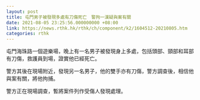 ```yaml
---
layout: post
title: 屯門男子被發現多處有刀傷死亡　警拘一漢疑與案有關　
date: 2021-08-05 23:25:56.000000000 +08:00
link: https://news.rthk.hk/rthk/ch/component/k2/1604512-20210805.htm
categories: rthk
---
```


屯門海珠路一個遊樂場，晚上有一名男子被發現身上多處，包括頭部、頸部和耳部有刀傷，救護員到場，證實他已經死亡。

警方其後在現場附近，發現另一名男子，他的雙手亦有刀傷，警方調查後，相信他與案有關，將他拘捕。

警方正在現場調查，暫將案件列作受傷人發現處理。
